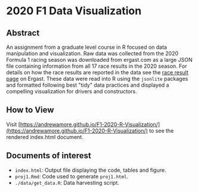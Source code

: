 # 2020 F1 Data Visualization


## Abstract

An assignment from a graduate level course in R focused on data manipulation and visualization. Raw data was collected from the 2020 Formula 1 racing season was downloaded from ergast.com as a large JSON file containing information from all 17 race results in the 2020 season. For details on how the race results are reported in the data see the [race result page](https://ergast.com/mrd/methods/results/) on Ergast. These data were read into R using the `jsonlite` packages and formatted following best "tidy" data practices and displayed a compelling visualization for drivers and constructors.

## How to View
Visit [https://andrewamore.github.io/F1-2020-R-Visualization/](https://andrewamore.github.io/F1-2020-R-Visualization/)
to see the rendered index.html document.

## Documents of interest

- `index.html`: Output file displaying the code, tables and figure.
- `proj1.Rmd`: Code used to generate `proj1.html`.
- `./data/get_data.R`: Data harvesting script.
